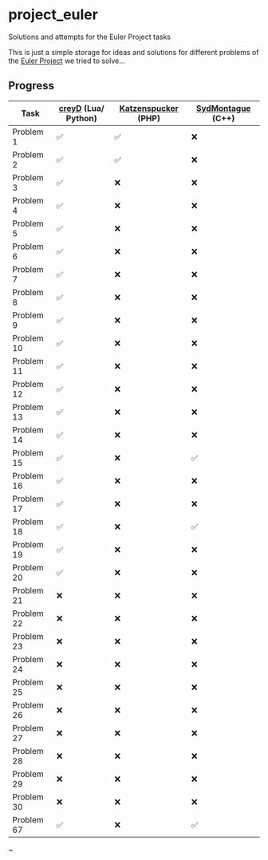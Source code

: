 # project_euler
Solutions and attempts for the Euler Project tasks

This is just a simple storage for ideas and solutions for different problems of the [Euler Project](https://projecteuler.net/) we tried to solve...

## Progress

Task | [creyD](https://github.com/creyD) (Lua/ Python) | [Katzenspucker](https://github.com/Katzenspucker) (PHP) | [SydMontague](https://github.com/sydmontague) (C++)
------------ | ------------- | ------------- | -------------
Problem 1 | :white_check_mark: | :white_check_mark: | :x:
Problem 2 | :white_check_mark: | :white_check_mark: | :x:
Problem 3 | :white_check_mark: | :x: | :x:
Problem 4 | :white_check_mark: | :x: | :x:
Problem 5 | :white_check_mark: | :x: | :x:
Problem 6 | :white_check_mark: | :x: | :x:
Problem 7 | :white_check_mark: | :x: | :x:
Problem 8 | :white_check_mark: | :x: | :x:
Problem 9 | :white_check_mark: | :x: | :x:
Problem 10 | :white_check_mark: | :x: | :x:
Problem 11 | :white_check_mark: | :x: | :x:
Problem 12 | :white_check_mark: | :x: | :x:
Problem 13 | :white_check_mark: | :x: | :x:
Problem 14 | :white_check_mark: | :x: | :x:
Problem 15 | :white_check_mark: | :x: | :white_check_mark:
Problem 16 | :white_check_mark: | :x: | :x:
Problem 17 | :white_check_mark: | :x: | :x:
Problem 18 | :white_check_mark: | :x: | :white_check_mark:
Problem 19 | :white_check_mark: | :x: | :x:
Problem 20 | :white_check_mark: | :x: | :x:
Problem 21 | :x: | :x: | :x:
Problem 22 | :x: | :x: | :x:
Problem 23 | :x: | :x: | :x:
Problem 24 | :x: | :x: | :x:
Problem 25 | :x: | :x: | :x:
Problem 26 | :x: | :x: | :x:
Problem 27 | :x: | :x: | :x:
Problem 28 | :x: | :x: | :x:
Problem 29 | :x: | :x: | :x:
Problem 30 | :x: | :x: | :x:
Problem 67 | :white_check_mark: | :x: | :white_check_mark:

~
